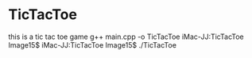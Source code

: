 # TicTacToe
this is a tic tac toe game
g++ main.cpp -o TicTacToe
iMac-JJ:TicTacToe Image15$
iMac-JJ:TicTacToe Image15$ ./TicTacToe
